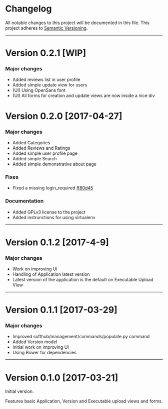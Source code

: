# Changelog
All notable changes to this project will be documented in this file. This
project adheres to [Semantic Versioning](http://semver.org/).

---
# Version 0.2.1 [WIP]

### Major changes

- Added reviews list in user profile
- Added simple update view for users
- (UI) Using OpenSans font
- (UI) All forms for creation and update views are now inside a nice div

# Version 0.2.0 [2017-04-27]

### Major changes

- Added Categories
- Added Reviews and Ratings
- Added simple user profile page
- Added simple Search
- Added simple demonstrative about page

### Fixes
- Fixed a missing login_required [ff80d45](https://gitlab.com/davcri91/softhub-site/commit/ff80d45450ec7b2c20bf28fa3b9e7539a745da06)

### Documentation
- Added GPLv3 license to the project
- Added instrunctions for using virtualenv

---

# Version 0.1.2 [2017-4-9]

### Major changes
- Work on improving UI
- Handling of Application latest version
- Latest version of the application is the default on Executable Upload View

---

# Version 0.1.1 [2017-03-29]

### Major changes
- Improved softhub/management/commands/populate.py command
- Added Version model
- Initial work on improving UI
- Using Bower for dependencies

---

# Version 0.1.0 [2017-03-21]
Initial version.

Features basic Application, Version and Executable upload views and forms.
